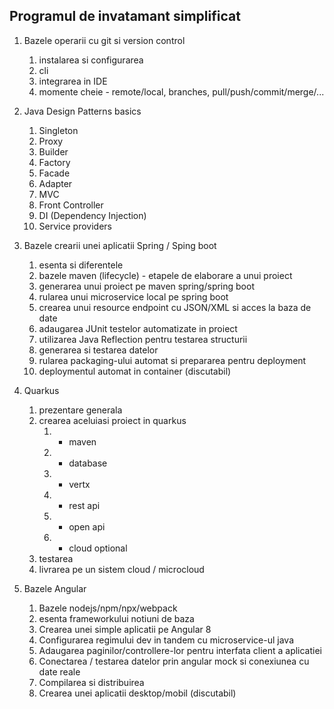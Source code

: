 ## Programul de invatamant simplificat

1. Bazele operarii cu git si version control
   1. instalarea si configurarea
   2. cli
   3. integrarea in IDE
   4. momente cheie - remote/local, branches, pull/push/commit/merge/...
2. Java Design Patterns basics
   1. Singleton
   2. Proxy
   3. Builder
   4. Factory
   5. Facade
   6. Adapter
   7. MVC
   8. Front Controller
   9. DI (Dependency Injection)
   10. Service providers
3. Bazele crearii unei aplicatii Spring / Sping boot
   1. esenta si diferentele 
   2. bazele maven (lifecycle) - etapele de elaborare a unui proiect
   3. generarea unui proiect pe maven spring/spring boot    
   4. rularea unui microservice local pe spring boot
   5. crearea unui resource endpoint cu JSON/XML si acces la baza de date
   6. adaugarea JUnit testelor automatizate in proiect
   7. utilizarea Java Reflection pentru testarea structurii
   8. generarea si testarea datelor
   9. rularea packaging-ului automat si prepararea pentru deployment
   10. deploymentul automat in container (discutabil)

4. Quarkus
   1. prezentare generala
   2. crearea aceluiasi proiect in quarkus 
      1. + maven 
      2. + database 
      3. + vertx 
      4. + rest api
      5. + open api
      6. + cloud optional
   3. testarea 
   4. livrarea pe un sistem cloud / microcloud
5. Bazele Angular
   1. Bazele nodejs/npm/npx/webpack
   2. esenta frameworkului notiuni de baza
   3. Crearea unei simple aplicatii pe Angular 8
   4. Configurarea regimului dev in tandem cu microservice-ul java
   5. Adaugarea paginilor/controllere-lor pentru interfata client a aplicatiei
   6. Conectarea / testarea datelor prin angular mock si conexiunea cu date reale
   7. Compilarea si distribuirea 
   8. Crearea unei aplicatii desktop/mobil (discutabil)

   


